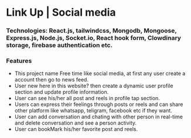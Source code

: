 # Link Up | Social media

### Technologies: React.js, tailwindcss, Mongodb, Mongoose, Express.js, Node.js, Socket.io, React hook form, Clowdinary storage, firebase authentication etc.

### Features

- This project name Free time like social media, at first any user create a account then go to news feed.
- User new here in this website? then create a dynamic user profile section and update profile information.
- User can see his/her all post and reels in profile tap section.
- Users can express their feelings through posts or reels and can share other platform like whatsapp, teligram, facebook etc if they want.
- User can add conversation and chating with other person in real-time and delete conversation and see a person activity.
- User can bookMark his/her favorite post and reels.
